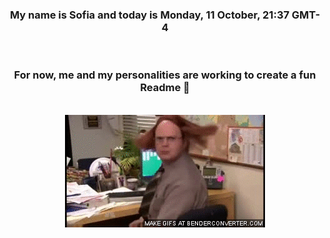 


<div align="center">
<h3 >My name is Sofia and today is Monday, 11 October, 21:37 GMT-4</h3><br>
<h3 >For now, me and my personalities are working to create a fun Readme 👋
</h3><br>
<img src='img/dwight.gif' alt='working...'/>
</div>
